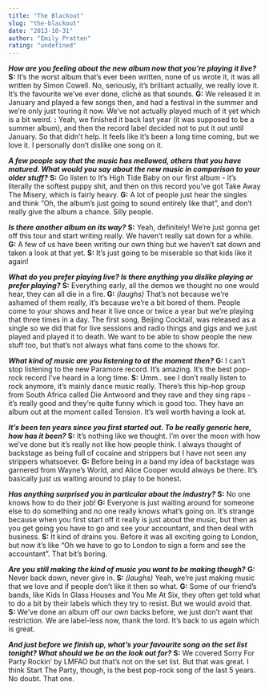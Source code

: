 ```yaml
---
title: "The Blackout"
slug: "the-blackout"
date: "2013-10-31"
author: "Emily Pratten"
rating: "undefined"
---
```


_**How are you feeling about the new album now that you’re playing it live?**_ **S:** It’s the worst album that’s ever been written, none of us wrote it, it was all written by Simon Cowell. No, seriously, it’s brilliant actually, we really love it. It’s the favourite we’ve ever done, cliché as that sounds. **G:** We released it in January and played a few songs then, and had a festival in the summer and we’re only just touring it now. We’ve not actually played much of it yet which is a bit weird. **:** Yeah, we finished it back last year (it was supposed to be a summer album), and then the record label decided not to put it out until January. So that didn’t help. It feels like it’s been a long time coming, but we love it. I personally don’t dislike one song on it.

_**A few people say that the music has mellowed, others that you have matured. What would you say about the new music in comparison to your older stuff?**_ **S:** Go listen to It’s High Tide Baby on our first album - it’s literally the softest puppy shit, and then on this record you’ve got Take Away The Misery, which is fairly heavy. **G:** A lot of people just hear the singles and think “Oh, the album’s just going to sound entirely like that”, and don’t really give the album a chance. Silly people.

_**Is there another album on its way?**_ **S:** Yeah, definitely! We’re just gonna get off this tour and start writing really. We haven’t really sat down for a while. **G:** A few of us have been writing our own thing but we haven’t sat down and taken a look at that yet. **S:** It’s just going to be miserable so that kids like it again!

_**What do you prefer playing live? Is there anything you dislike playing or prefer playing?**_ **S:** Everything early, all the demos we thought no one would hear, they can all die in a fire. **G:** _(laughs)_ That’s not because we’re ashamed of them really, it’s because we’re a bit bored of them. People come to your shows and hear it live once or twice a year but we’re playing that three times in a day. The first song, Beijing Cocktail, was released as a single so we did that for live sessions and radio things and gigs and we just played and played it to death. We want to be able to show people the new stuff too, but that’s not always what fans come to the shows for.

_**What kind of music are you listening to at the moment then?**_ **G:** I can’t stop listening to the new Paramore record. It’s amazing. It’s the best pop-rock record I’ve heard in a long time. **S:** Umm.. see I don’t really listen to rock anymore, it’s mainly dance music really. There’s this hip-hop group from South Africa called Die Antwoord and they rave and they sing raps - it’s really good and they’re quite funny which is good too. They have an album out at the moment called Tension. It’s well worth having a look at.

_**It’s been ten years since you first started out. To be really generic here, how has it been?**_ **S:** It’s nothing like we thought. I’m over the moon with how we’ve done but it’s really not like how people think. I always thought of backstage as being full of cocaine and strippers but I have not seen any strippers whatsoever. **G:** Before being in a band my idea of backstage was garnered from Wayne’s World, and Alice Cooper would always be there. It’s basically just us waiting around to play to be honest.

_**Has anything surprised you in particular about the industry?**_ **S:** No one knows how to do their job! **G:** Everyone is just waiting around for someone else to do something and no one really knows what’s going on. It’s strange because when you first start off it really is just about the music, but then as you get going you have to go and see your accountant, and then deal with business. **S:** It kind of drains you. Before it was all exciting going to London, but now it’s like “Oh we have to go to London to sign a form and see the accountant”. That bit’s boring.

_**Are you still making the kind of music you want to be making though?**_ **G:** Never back down, never give in. **S:** _(laughs)_ Yeah, we’re just making music that we love and if people don’t like it then so what. **G:** Some of our friend’s bands, like Kids In Glass Houses and You Me At Six, they often get told what to do a bit by their labels which they try to resist. But we would avoid that. **S:** We’ve done an album off our own backs before, we just don’t want that restriction. We are label-less now, thank the lord. It’s back to us again which is great.

_**And just before we finish up, what’s your favourite song on the set list tonight? What should we be on the look out for?**_ **S:** We covered Sorry For Party Rockin’ by LMFAO but that’s not on the set list. But that was great. I think Start The Party, though, is the best pop-rock song of the last 5 years. No doubt. That one.
